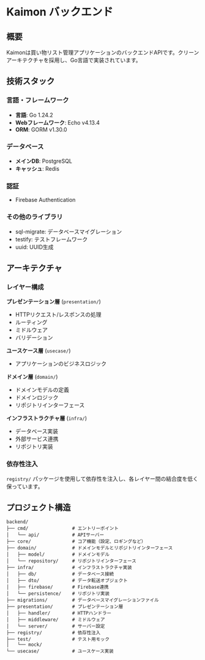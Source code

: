 # Kaimon バックエンド

## 概要

Kaimonは買い物リスト管理アプリケーションのバックエンドAPIです。クリーンアーキテクチャを採用し、Go言語で実装されています。

## 技術スタック

### 言語・フレームワーク
- **言語**: Go 1.24.2
- **Webフレームワーク**: Echo v4.13.4
- **ORM**: GORM v1.30.0

### データベース
- **メインDB**: PostgreSQL
- **キャッシュ**: Redis

### 認証
- Firebase Authentication

### その他のライブラリ
- sql-migrate: データベースマイグレーション
- testify: テストフレームワーク
- uuid: UUID生成

## アーキテクチャ
### レイヤー構成

**プレゼンテーション層** (`presentation/`)
   - HTTPリクエスト/レスポンスの処理
   - ルーティング
   - ミドルウェア
   - バリデーション

**ユースケース層** (`usecase/`)
   - アプリケーションのビジネスロジック

**ドメイン層** (`domain/`)
   - ドメインモデルの定義
   - ドメインロジック
   - リポジトリインターフェース

**インフラストラクチャ層** (`infra/`)
   - データベース実装
   - 外部サービス連携
   - リポジトリ実装

### 依存性注入

`registry/` パッケージを使用して依存性を注入し、各レイヤー間の結合度を低く保っています。

## プロジェクト構造

```
backend/
├── cmd/                # エントリーポイント
│   └── api/            # APIサーバー
├── core/               # コア機能（設定、ロギングなど）
├── domain/             # ドメインモデルとリポジトリインターフェース
│   ├── model/          # ドメインモデル
│   └── repository/     # リポジトリインターフェース
├── infra/              # インフラストラクチャ実装
│   ├── db/             # データベース接続
│   ├── dto/            # データ転送オブジェクト
│   ├── firebase/       # Firebase連携
│   └── persistence/    # リポジトリ実装
├── migrations/         # データベースマイグレーションファイル
├── presentation/       # プレゼンテーション層
│   ├── handler/        # HTTPハンドラー
│   ├── middleware/     # ミドルウェア
│   └── server/         # サーバー設定
├── registry/           # 依存性注入
├── test/               # テスト用モック
│   └── mock/           
└── usecase/            # ユースケース実装
```